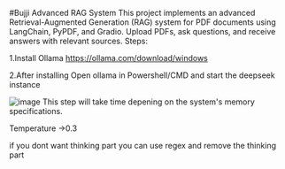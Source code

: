 #Bujji
Advanced RAG System
This project implements an advanced Retrieval-Augmented Generation (RAG) system for PDF documents using LangChain, PyPDF, and Gradio. Upload PDFs, ask questions, and receive answers with relevant sources.
Steps:

1.Install Ollama https://ollama.com/download/windows

2.After installing Open ollama in Powershell/CMD and start the deepseek instance 
  
  ![image](https://github.com/user-attachments/assets/9ac2a44d-e938-4a6b-bf37-9aeea7669b4e)
  This step will take time depening on the system's memory specifications.

Temperature ->0.3


if you dont want thinking part you can use regex and remove the thinking part
